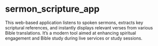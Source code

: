# sermon_scripture_app
This web-based application listens to spoken sermons, extracts key scriptural references, and instantly displays relevant verses from various Bible translations. It’s a modern tool aimed at enhancing spiritual engagement and Bible study during live services or study sessions.
